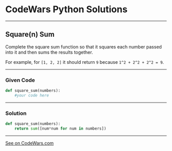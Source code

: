 # CodeWars Python Solutions

---

## Square(n) Sum

Complete the square sum function so that it squares each number passed into it and then sums the results together.

For example, for `[1, 2, 2]` it should return `9` because `1^2 + 2^2 + 2^2 = 9`.

---

### Given Code


```python
def square_sum(numbers):
    #your code here
```

---

### Solution


```python
def square_sum(numbers):
    return sum([num*num for num in numbers])
```

---


[See on CodeWars.com](https://www.codewars.com/kata/515e271a311df0350d00000f)
